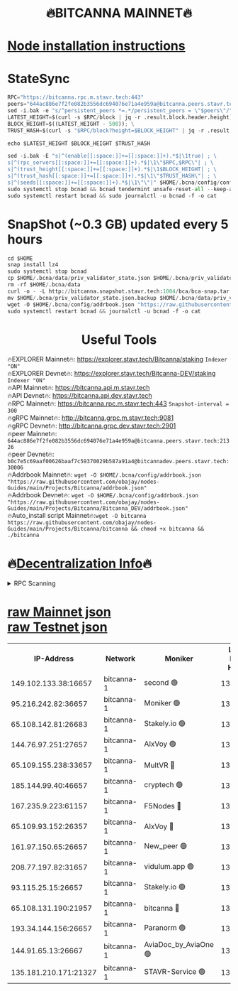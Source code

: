 <h1 align="center"> 🔥BITCANNA MAINNET🔥</h1>


[Node installation instructions](https://github.com/obajay/nodes-Guides/tree/main/Projects/Bitcanna)
=

# StateSync
```python
RPC="https://bitcanna.rpc.m.stavr.tech:443"
peers="644ac886e7f2fe082b3556dc694076e71a4e959a@bitcanna.peers.stavr.tech:21326"
sed -i.bak -e "s/^persistent_peers *=.*/persistent_peers = \"$peers\"/" $HOME/.bcna/config/config.toml
LATEST_HEIGHT=$(curl -s $RPC/block | jq -r .result.block.header.height); \
BLOCK_HEIGHT=$((LATEST_HEIGHT - 500)); \
TRUST_HASH=$(curl -s "$RPC/block?height=$BLOCK_HEIGHT" | jq -r .result.block_id.hash)

echo $LATEST_HEIGHT $BLOCK_HEIGHT $TRUST_HASH

sed -i.bak -E "s|^(enable[[:space:]]+=[[:space:]]+).*$|\1true| ; \
s|^(rpc_servers[[:space:]]+=[[:space:]]+).*$|\1\"$RPC,$RPC\"| ; \
s|^(trust_height[[:space:]]+=[[:space:]]+).*$|\1$BLOCK_HEIGHT| ; \
s|^(trust_hash[[:space:]]+=[[:space:]]+).*$|\1\"$TRUST_HASH\"| ; \
s|^(seeds[[:space:]]+=[[:space:]]+).*$|\1\"\"|" $HOME/.bcna/config/config.toml
sudo systemctl stop bcnad && bcnad tendermint unsafe-reset-all --keep-addr-book
sudo systemctl restart bcnad && sudo journalctl -u bcnad -f -o cat
```
# SnapShot (~0.3 GB) updated every 5 hours
```python
cd $HOME
snap install lz4
sudo systemctl stop bcnad
cp $HOME/.bcna/data/priv_validator_state.json $HOME/.bcna/priv_validator_state.json.backup
rm -rf $HOME/.bcna/data
curl -o - -L http://bitcanna.snapshot.stavr.tech:1004/bca/bca-snap.tar.lz4 | lz4 -c -d - | tar -x -C $HOME/.bcna --strip-components 2
mv $HOME/.bcna/priv_validator_state.json.backup $HOME/.bcna/data/priv_validator_state.json
wget -O $HOME/.bcna/config/addrbook.json "https://raw.githubusercontent.com/obajay/nodes-Guides/main/Projects/Bitcanna/addrbook.json"
sudo systemctl restart bcnad && journalctl -u bcnad -f -o cat
```

 <h1 align="center"> Useful Tools</h1>

🔥EXPLORER Mainnet🔥:    https://explorer.stavr.tech/Bitcanna/staking          `Indexer "ON"` \
🔥EXPLORER Devnet🔥:     https://explorer.stavr.tech/Bitcanna-DEV/staking     `Indexer "ON"` \
🔥API Mainnet🔥:         https://bitcanna.api.m.stavr.tech \
🔥API Devnet🔥:          https://bitcanna.api.dev.stavr.tech \
🔥RPC Mainnet🔥:         https://bitcanna.rpc.m.stavr.tech:443         `Snapshot-interval = 300` \
🔥gRPC Mainnet🔥:        http://bitcanna.grpc.m.stavr.tech:9081 \
🔥gRPC Devnet🔥:         http://bitcanna.grpc.dev.stavr.tech:2901 \
🔥peer Mainnet🔥:        `644ac886e7f2fe082b3556dc694076e71a4e959a@bitcanna.peers.stavr.tech:21326` \
🔥peer Devnet🔥:         `b0c7e5c69aaf00626baaf7c59370029b587a91a4@bitcannadev.peers.stavr.tech:30006` \
🔥Addrbook Mainnet🔥:    ```wget -O $HOME/.bcna/config/addrbook.json "https://raw.githubusercontent.com/obajay/nodes-Guides/main/Projects/Bitcanna/addrbook.json"``` \
🔥Addrbook Devnet🔥:    ```wget -O $HOME/.bcna/config/addrbook.json "https://raw.githubusercontent.com/obajay/nodes-Guides/main/Projects/Bitcanna/Bitcanna_DEV/addrbook.json"``` \
🔥Auto_install script Mainnet🔥:```wget -O bitcanna https://raw.githubusercontent.com/obajay/nodes-Guides/main/Projects/Bitcanna/bitcanna && chmod +x bitcanna && ./bitcanna```

🔥[Decentralization Info](https://github.com/obajay/StateSync-snapshots/tree/main/Projects/Bitcanna/Decentralization)🔥
=

<details>
<summary>RPC Scanning</summary>

<h2 align="center"> We scan nodes in real time every 4 hours. And we provide the final result of RPC endpoints.
We cannot influence the operation of these nodes in any way. </h2>


```python
If Voting Power is higher than 0 --> then the Node is a validator of the network and may be subject to attack and be a potential threat to the chain.
```
```python
We marked such validators with a red symbol
```

</details>

[raw Mainnet json](https://rpc-check.bcam.stavr.tech/bcam/rpc-bcam-result.json) \
[raw Testnet json](https://github.com/obajay/StateSync-snapshots/tree/main/Projects/Bitcanna/Rpc-Check-Testnet)
=



<table><tr><th>IP-Address</th><th>Network</th><th>Moniker</th><th>Latest Block Height</th><th>Earliest Block Height</th><th>Catching Up</th><th>Tx Index</th><th>Voting Power</th><th>Scan Time</th></tr><tr><td>149.102.133.38:16657</td><td>bitcanna-1</td><td>second 🟢</td><td>13122468</td><td>1</td><td>False</td><td>on</td><td>0</td><td>2024-03-22T09:04:49.180843715UTC</td></tr><tr><td>95.216.242.82:36657</td><td>bitcanna-1</td><td>Moniker 🟢</td><td>13122457</td><td>5776907</td><td>False</td><td>on</td><td>0</td><td>2024-03-22T09:03:45.816564293UTC</td></tr><tr><td>65.108.142.81:26683</td><td>bitcanna-1</td><td>Stakely.io 🟢</td><td>13122461</td><td>6152001</td><td>False</td><td>on</td><td>0</td><td>2024-03-22T09:04:09.058459312UTC</td></tr><tr><td>144.76.97.251:27657</td><td>bitcanna-1</td><td>AlxVoy 🟢</td><td>13122466</td><td>8805201</td><td>False</td><td>on</td><td>0</td><td>2024-03-22T09:04:38.601891789UTC</td></tr><tr><td>65.109.155.238:33657</td><td>bitcanna-1</td><td>MultVR 🔴</td><td>13122463</td><td>9933415</td><td>False</td><td>on</td><td>352721</td><td>2024-03-22T09:04:16.594193129UTC</td></tr><tr><td>185.144.99.40:46657</td><td>bitcanna-1</td><td>cryptech 🟢</td><td>13122457</td><td>11528001</td><td>False</td><td>on</td><td>0</td><td>2024-03-22T09:03:41.431672600UTC</td></tr><tr><td>167.235.9.223:61157</td><td>bitcanna-1</td><td>F5Nodes 🔴</td><td>13122463</td><td>12084001</td><td>False</td><td>on</td><td>570</td><td>2024-03-22T09:04:20.896868954UTC</td></tr><tr><td>65.109.93.152:26357</td><td>bitcanna-1</td><td>AlxVoy 🔴</td><td>13122468</td><td>12109301</td><td>False</td><td>on</td><td>1391930</td><td>2024-03-22T09:04:49.695088375UTC</td></tr><tr><td>161.97.150.65:26657</td><td>bitcanna-1</td><td>New_peer 🟢</td><td>13122461</td><td>12254001</td><td>False</td><td>on</td><td>0</td><td>2024-03-22T09:04:09.348667235UTC</td></tr><tr><td>208.77.197.82:31657</td><td>bitcanna-1</td><td>vidulum.app 🟢</td><td>13122462</td><td>12386934</td><td>False</td><td>on</td><td>0</td><td>2024-03-22T09:04:12.137576620UTC</td></tr><tr><td>93.115.25.15:26657</td><td>bitcanna-1</td><td>Stakely.io 🟢</td><td>13122461</td><td>13004569</td><td>False</td><td>on</td><td>0</td><td>2024-03-22T09:04:04.668668774UTC</td></tr><tr><td>65.108.131.190:21957</td><td>bitcanna-1</td><td>bitcanna 🔴</td><td>13122464</td><td>13022464</td><td>False</td><td>on</td><td>420095</td><td>2024-03-22T09:04:25.303351068UTC</td></tr><tr><td>193.34.144.156:26657</td><td>bitcanna-1</td><td>Paranorm 🟢</td><td>13122464</td><td>13042501</td><td>False</td><td>on</td><td>0</td><td>2024-03-22T09:04:27.587130128UTC</td></tr><tr><td>144.91.65.13:26667</td><td>bitcanna-1</td><td>AviaDoc_by_AviaOne 🟢</td><td>13122466</td><td>13116301</td><td>False</td><td>on</td><td>0</td><td>2024-03-22T09:04:36.030580462UTC</td></tr><tr><td>135.181.210.171:21327</td><td>bitcanna-1</td><td>STAVR-Service 🟢</td><td>13122466</td><td>13120601</td><td>False</td><td>on</td><td>0</td><td>2024-03-22T09:04:38.376143179UTC</td></tr></table>
